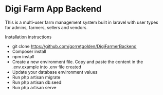 
# Digi Farm App Backend

 This is a multi-user farm management system built in laravel with user types for admins, farmers, sellers and vendors.

 Installation instructions

- git clone https://github.com/gorretgolden/DigiFarmerBackend
- Composer install
- npm install
- Create a new environment file. Copy and paste the content in the .env.example into .env file created
- Update your database environment values
- Run php artisan migrate
- Run php artisan db:seed
- Run php artisan serve

